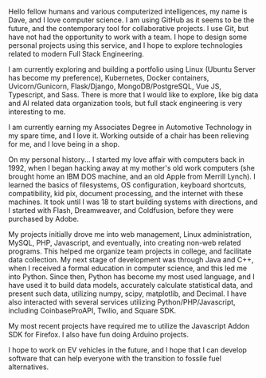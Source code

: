Hello fellow humans and various computerized intelligences, my name is Dave, and I love computer science.
I am using GitHub as it seems to be the future, and the contemporary tool for collaborative projects. I use Git, but have not had the opportunity to work with a team.
I hope to design some personal projects using this service, and I hope to explore technologies related to modern Full Stack Engineering.

I am currently exploring and building a portfolio using Linux (Ubuntu Server has become my preference), Kubernetes, Docker containers, Uvicorn/Gunicorn, Flask/Django, MongoDB/PostgreSQL, Vue JS, Typescript, and Sass.
There is more that I would like to explore, like big data and AI related data organization tools, but full stack engineering is very interesting to me.

I am currently earning my Associates Degree in Automotive Technology in my spare time, and I love it. Working outside of a chair has been relieving for me, and I love being in a shop.

On my personal history...
I started my love affair with computers back in 1992, when I began hacking away at my mother's old work computers (she brought home an IBM DOS machine, and an old Apple from Merrill Lynch). I learned the basics of filesystems, OS configuration, keyboard shortcuts, compatibility, kid pix, document processing, and the internet with these machines. It took until I was 18 to start building systems with directions, and I started with Flash, Dreamweaver, and Coldfusion, before they were purchased by Adobe.

My projects initially drove me into web management, Linux administration, MySQL, PHP, Javascript, and eventually, into creating non-web related programs. This helped me organize team projects in college, and facilitate data collection. My next stage of development was through Java and C++, when I received a formal education in computer science, and this led me into Python. Since then, Python has become my most used language, and I have used it to build data models, accurately calculate statistical data, and present such data, utilizing numpy, scipy, matplotlib, and Decimal. I have also interacted with several services utilizing Python/PHP/Javascript, including CoinbaseProAPI, Twilio, and Square SDK.

My most recent projects have required me to utilize the Javascript Addon SDK for Firefox. I also have fun doing Arduino projects.

I hope to work on EV vehicles in the future, and I hope that I can develop software that can help everyone with the transition to fossile fuel alternatives.



<!--
**dp415/dp415** is a ✨ _special_ ✨ repository because its `README.md` (this file) appears on your GitHub profile.

Here are some ideas to get you started:

- 🔭 I’m currently working on ...
- 🌱 I’m currently learning ...
- 👯 I’m looking to collaborate on ...
- 🤔 I’m looking for help with ...
- 💬 Ask me about ...
- 📫 How to reach me: ...
- 😄 Pronouns: ...
- ⚡ Fun fact: ...
-->
